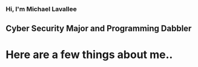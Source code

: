 ### Hi, I'm Michael Lavallee
## Cyber Security Major and Programming Dabbler
# Here are a few things about me..
<!--
**lavalleee/lavalleee** is a ✨ _special_ ✨ repository because its `README.md` (this file) appears on your GitHub profile.

Here are some ideas to get you started:

-** 🍂 Massachusetts | 413
-** 💻 Technology Enthusiast
-** 🔧 Automotive Mechanics 
-** 🐍 Python Geek

-->
